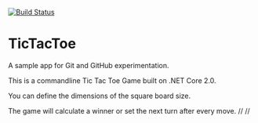 [![Build Status](https://travis-ci.com/acangialosi/TicTacToe.svg?branch=master)](https://travis-ci.com/acangialosi/TicTacToe)

# TicTacToe
A sample app for Git and GitHub experimentation.

This is a commandline Tic Tac Toe Game built on .NET Core 2.0.

You can define the dimensions of the square board size.

The game will calculate a winner or set the next turn after every move.
//
//
